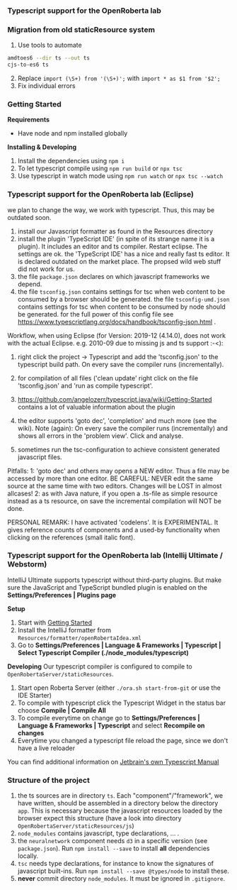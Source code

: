 ### Typescript support for the OpenRoberta lab

### Migration from old staticResource system

1. Use tools to automate
```bash
amdtoes6 --dir ts --out ts
cjs-to-es6 ts
```
2. Replace
`import (\S+) from '(\S+)';`
with
`import * as $1 from '$2';`
3. Fix individual errors

### Getting Started

**Requirements**
* Have node and npm installed globally

**Installing & Developing**
1. Install the dependencies using `npm i`
2. To let typescript compile using `npm run build` or `npx tsc`
3. Use typescript in watch mode using `npm run watch` or `npx tsc --watch`

### Typescript support for the OpenRoberta lab (Eclipse)

we plan to change the way, we work with typescript. Thus, this may be outdated soon.

1. install our Javascript formatter as found in the Resources directory
2. install the plugin 'TypeScript IDE' (in spite of its strange name it is a plugin). It includes an editor and ts compiler. Restart eclipse. The settings are ok.
   the 'TypeScript IDE' has a nice and really fast ts editor. It is declared outdated on the market place. The propsed wild web stuff did not work for us.
3. the file `package.json` declares on which javascript frameworks we depend.
4. the file `tsconfig.json` contains settings for tsc when web content to be consumed by a browser should be generated.
   the file `tsconfig-umd.json` contains settings for tsc when content to be consumed by node should be generated.
   for the full power of this config file see https://www.typescriptlang.org/docs/handbook/tsconfig-json.html .

Workflow, when using Eclipse (for Version: 2019-12 (4.14.0), does not work with the actual Eclipse. e.g. 2010-09 due to missing js and ts support :-<):

1. right click the project -> Typescript and add the 'tsconfig.json' to the typescript build path. On every save the compiler runs (incrementally).
2. for compilation of all files ('clean update' right click on the file 'tsconfig.json' and 'run as compile typescript'.
3. https://github.com/angelozerr/typescript.java/wiki/Getting-Started contains a lot of valuable information about the plugin

4. the editor supports 'goto dec', 'completion' and much more (see the wiki). Note (again): On every save the compiler runs (incrementally) and shows all errors
   in the 'problem view'. Click and analyse.
5. sometimes run the tsc-configuration to achieve consistent generated javascript files.

Pitfalls:
1: 'goto dec' and others may opens a NEW editor. Thus a file may be accessed by more than one editor.
   BE CAREFUL: NEVER edit the same source at the same time with two editors. Changes will be LOST in almost allcases!
2: as with Java nature, if you open a .ts-file as simple resource instead as a ts resource, on save the incremental compilation will NOT be done.

PERSONAL REMARK: I have activated 'codelens'. It is EXPERIMENTAL. It gives reference counts of components and a used-by functionality when clicking on the
    references (small italic font).


### Typescript support for the OpenRoberta lab (Intellij Ultimate / Webstorm)
IntelliJ Ultimate supports typescript without third-party plugins.
But make sure the JavaScript and TypeScript bundled plugin is enabled on the **Settings/Preferences | Plugins page**

**Setup**
1. Start with [Getting Started](#getting-started)
2. Install the IntelliJ formatter from `Resources/formatter/openRobertaIdea.xml`
2. Go to **Settings/Preferences | Language & Frameworks | Typescript | Select Typescript Compiler (./node_modules/typescript)**

**Developing**
Our typescript compiler is configured to compile to `OpenRobertaServer/staticResources`. 

1. Start open Roberta Server (either `./ora.sh start-from-git` or use the IDE Starter)
2. To compile with typescript click the Typescript Widget in the status bar choose **Compile | Compile All**
3. To compile everytime on change go to **Settings/Preferences | Language & Frameworks | Typescript** and select **Recompile on changes**
4. Everytime you changed a typescript file reload the page, since we don't have a live reloader

You can find additional information on [Jetbrain's own Typescript Manual](https://www.jetbrains.com/help/idea/compiling-typescript-to-javascript.html#ts_compiler_compile_code)

### Structure of the project

1. the ts sources are in directory `ts`. Each "component"/"framework", we have written, should be assembled in a directory below the directory `app`. This is necessary
   because the javascript resources loaded by the browser expect this structure (have a look into directory `OpenRobertaServer/staticResources/js`)
2. `node_modules` contains javascript, type declarations, ... .
3. the `neuralnetwork` component needs `d3` in a specific version (see `package.json`).  Run `npm install --save` to install **all** dependencies locally.
4. `tsc` needs type declarations, for instance to know the signatures of javascript built-ins. Run `npm install --save @types/node` to install these.
5. **never** commit directory `node_modules`. It must be ignored in `.gitignore`.  